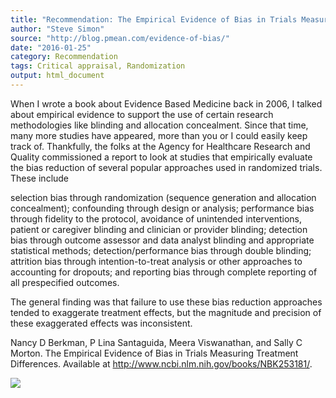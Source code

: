```yaml
---
title: "Recommendation: The Empirical Evidence of Bias in Trials Measuring Treatment Differences"
author: "Steve Simon"
source: "http://blog.pmean.com/evidence-of-bias/"
date: "2016-01-25"
category: Recommendation
tags: Critical appraisal, Randomization
output: html_document
---
```


When I wrote a book about Evidence Based Medicine back in 2006, I talked
about empirical evidence to support the use of certain research
methodologies like blinding and allocation concealment. Since that time,
many more studies have appeared, more than you or I could easily keep
track of. Thankfully, the folks at the Agency for Healthcare Research
and Quality commissioned a report to look at studies that empirically
evaluate the bias reduction of several popular approaches used in
randomized trials. These include

selection bias through randomization (sequence generation and
allocation concealment); confounding through design or analysis;
performance bias through fidelity to the protocol, avoidance of
unintended interventions, patient or caregiver blinding and clinician
or provider blinding; detection bias through outcome assessor and data
analyst blinding and appropriate statistical methods;
detection/performance bias through double blinding; attrition bias
through intention-to-treat analysis or other approaches to accounting
for dropouts; and reporting bias through complete reporting of all
prespecified outcomes.

The general finding was that failure to use these bias reduction
approaches tended to exaggerate treatment effects, but the magnitude and
precision of these exaggerated effects was inconsistent.

<!---More--->

Nancy D Berkman, P Lina Santaguida, Meera Viswanathan, and Sally C
Morton. The Empirical Evidence of Bias in Trials Measuring Treatment
Differences. Available at
<http://www.ncbi.nlm.nih.gov/books/NBK253181/>.

![](http://www.pmean.com/images/images/16/evidence-of-bias01.png)





